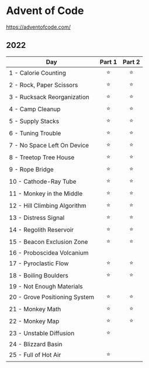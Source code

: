 # Advent of Code

https://adventofcode.com/

## 2022

| Day        | Part 1        | Part 2  |
| -----------|:-------------:|:-------:|
| 1 - Calorie Counting | :star: | :star: |
| 2 - Rock, Paper Scissors | :star: | :star: |
| 3 - Rucksack Reorganization | :star: | :star: |
| 4 - Camp Cleanup | :star: | :star: |
| 5 - Supply Stacks | :star: | :star: |
| 6 - Tuning Trouble | :star: | :star: |
| 7 - No Space Left On Device | :star: | :star: |
| 8 - Treetop Tree House | :star: | :star: |
| 9 - Rope Bridge | :star: | :star: |
| 10 - Cathode-Ray Tube | :star: | :star: |
| 11 - Monkey in the Middle | :star: | :star: |
| 12 - Hill Climbing Algorithm | :star: | :star: |
| 13 - Distress Signal | :star: | :star: |
| 14 - Regolith Reservoir | :star: | :star: |
| 15 - Beacon Exclusion Zone | :star: | :star: |
| 16 - Proboscidea Volcanium | | |
| 17 - Pyroclastic Flow | :star: | :star: |
| 18 - Boiling Boulders | :star: | :star: |
| 19 - Not Enough Materials | | |
| 20 - Grove Positioning System | :star: | :star: |
| 21 - Monkey Math | :star: | :star: |
| 22 - Monkey Map | :star: | :star: |
| 23 - Unstable Diffusion | :star: | |
| 24 - Blizzard Basin | | |
| 25 - Full of Hot Air | :star: | |
